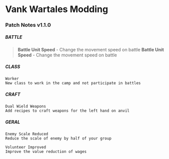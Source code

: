 # Vank Wartales Modding

### Patch Notes v1.1.0

##### BATTLE
> **Battle Unit Speed** - Change the movement speed on battle
> **Battle Unit Speed** - Change the movement speed on battle

##### CLASS
```
Worker
New class to work in the camp and not participate in battles
```

##### CRAFT
```
Dual Wield Weapons
Add recipes to craft weapons for the left hand on anvil
```

##### GERAL
```
Enemy Scale Reduced
Reduce the scale of enemy by half of your group
```
```
Volunteer Improved
Improve the value reduction of wages
```
